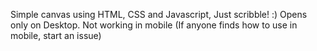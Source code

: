 Simple canvas using HTML, CSS and Javascript, Just scribble! :) 
Opens only on Desktop. Not working in mobile (If anyone finds how to use in mobile, start an issue)
